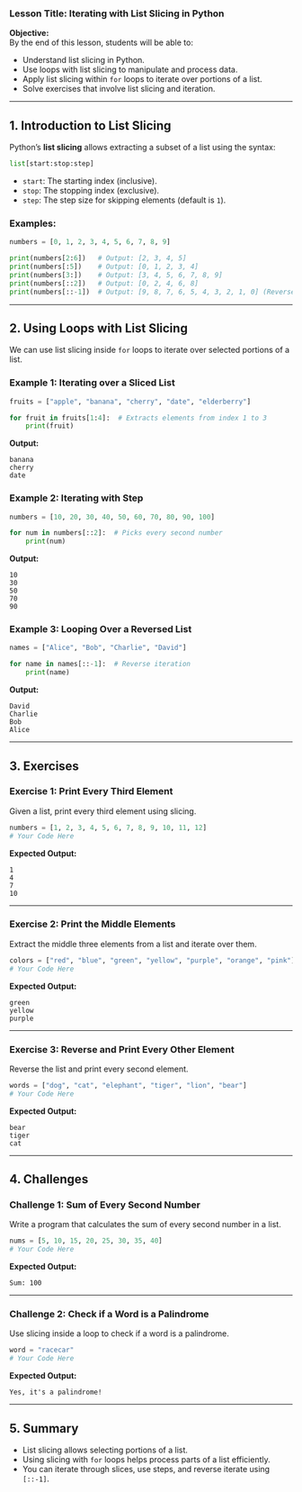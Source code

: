 
### **Lesson Title: Iterating with List Slicing in Python**
**Objective:**  
By the end of this lesson, students will be able to:
- Understand list slicing in Python.
- Use loops with list slicing to manipulate and process data.
- Apply list slicing within `for` loops to iterate over portions of a list.
- Solve exercises that involve list slicing and iteration.

---

## **1. Introduction to List Slicing**
Python’s **list slicing** allows extracting a subset of a list using the syntax:

```python
list[start:stop:step]
```

- `start`: The starting index (inclusive).
- `stop`: The stopping index (exclusive).
- `step`: The step size for skipping elements (default is `1`).

### **Examples:**
```python
numbers = [0, 1, 2, 3, 4, 5, 6, 7, 8, 9]

print(numbers[2:6])   # Output: [2, 3, 4, 5]
print(numbers[:5])    # Output: [0, 1, 2, 3, 4]
print(numbers[3:])    # Output: [3, 4, 5, 6, 7, 8, 9]
print(numbers[::2])   # Output: [0, 2, 4, 6, 8]
print(numbers[::-1])  # Output: [9, 8, 7, 6, 5, 4, 3, 2, 1, 0] (Reverse list)
```

---

## **2. Using Loops with List Slicing**
We can use list slicing inside `for` loops to iterate over selected portions of a list.

### **Example 1: Iterating over a Sliced List**
```python
fruits = ["apple", "banana", "cherry", "date", "elderberry"]

for fruit in fruits[1:4]:  # Extracts elements from index 1 to 3
    print(fruit)
```
**Output:**
```
banana
cherry
date
```

### **Example 2: Iterating with Step**
```python
numbers = [10, 20, 30, 40, 50, 60, 70, 80, 90, 100]

for num in numbers[::2]:  # Picks every second number
    print(num)
```
**Output:**
```
10
30
50
70
90
```

### **Example 3: Looping Over a Reversed List**
```python
names = ["Alice", "Bob", "Charlie", "David"]

for name in names[::-1]:  # Reverse iteration
    print(name)
```
**Output:**
```
David
Charlie
Bob
Alice
```

---

## **3. Exercises**
### **Exercise 1: Print Every Third Element**
Given a list, print every third element using slicing.

```python
numbers = [1, 2, 3, 4, 5, 6, 7, 8, 9, 10, 11, 12]
# Your Code Here
```
**Expected Output:**
```
1
4
7
10
```

---

### **Exercise 2: Print the Middle Elements**
Extract the middle three elements from a list and iterate over them.

```python
colors = ["red", "blue", "green", "yellow", "purple", "orange", "pink"]
# Your Code Here
```
**Expected Output:**
```
green
yellow
purple
```

---

### **Exercise 3: Reverse and Print Every Other Element**
Reverse the list and print every second element.

```python
words = ["dog", "cat", "elephant", "tiger", "lion", "bear"]
# Your Code Here
```
**Expected Output:**
```
bear
tiger
cat
```

---

## **4. Challenges**
### **Challenge 1: Sum of Every Second Number**
Write a program that calculates the sum of every second number in a list.

```python
nums = [5, 10, 15, 20, 25, 30, 35, 40]
# Your Code Here
```
**Expected Output:**
```
Sum: 100
```

---

### **Challenge 2: Check if a Word is a Palindrome**
Use slicing inside a loop to check if a word is a palindrome.

```python
word = "racecar"
# Your Code Here
```
**Expected Output:**
```
Yes, it's a palindrome!
```

---

## **5. Summary**
- List slicing allows selecting portions of a list.
- Using slicing with `for` loops helps process parts of a list efficiently.
- You can iterate through slices, use steps, and reverse iterate using `[::-1]`.

